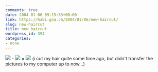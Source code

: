 ```yaml
---
comments: true
date: 2004-01-06 09:15:53+00:00
link: https://habi.gna.ch/2004/01/06/new-haircut/
slug: new-haircut
title: new haircut
wordpress_id: 394
categories:
- none
---
```


[![](https://habi.gna.ch/blog/images/newhaircut1-tm.jpg)](https://habi.gna.ch/blog/images/newhaircut1.jpg) - [![](https://habi.gna.ch/blog/images/newhaircut2-tm.jpg)](https://habi.gna.ch/blog/images/newhaircut2.jpg) = [![](https://habi.gna.ch/blog/images/newhaircut3-tm.jpg)](https://habi.gna.ch/blog/images/newhaircut3.jpg)
(i cut my hair quite some time ago, but didn't transfer the pictures to my computer up to now...)
